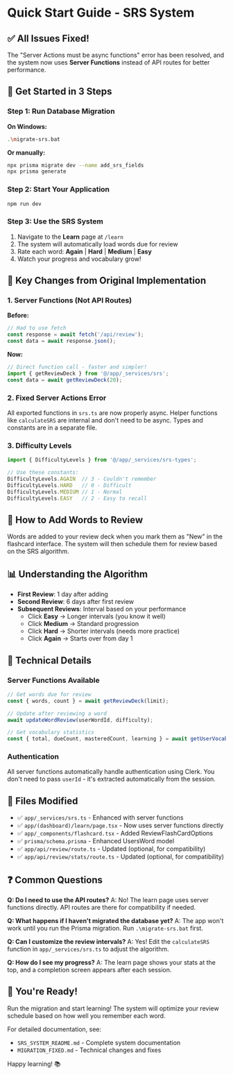 # Quick Start Guide - SRS System

## ✅ All Issues Fixed!

The "Server Actions must be async functions" error has been resolved, and the system now uses **Server Functions** instead of API routes for better performance.

## 🚀 Get Started in 3 Steps

### Step 1: Run Database Migration

**On Windows:**
```bash
.\migrate-srs.bat
```

**Or manually:**
```bash
npx prisma migrate dev --name add_srs_fields
npx prisma generate
```

### Step 2: Start Your Application

```bash
npm run dev
```

### Step 3: Use the SRS System

1. Navigate to the **Learn** page at `/learn`
2. The system will automatically load words due for review
3. Rate each word: **Again** | **Hard** | **Medium** | **Easy**
4. Watch your progress and vocabulary grow!

## 📝 Key Changes from Original Implementation

### 1. Server Functions (Not API Routes)

**Before:**
```typescript
// Had to use fetch
const response = await fetch('/api/review');
const data = await response.json();
```

**Now:**
```typescript
// Direct function call - faster and simpler!
import { getReviewDeck } from '@/app/_services/srs';
const data = await getReviewDeck(20);
```

### 2. Fixed Server Actions Error

All exported functions in `srs.ts` are now properly async. Helper functions like `calculateSRS` are internal and don't need to be async. Types and constants are in a separate file.

### 3. Difficulty Levels

```typescript
import { DifficultyLevels } from '@/app/_services/srs-types';

// Use these constants:
DifficultyLevels.AGAIN  // 3 - Couldn't remember
DifficultyLevels.HARD   // 0 - Difficult
DifficultyLevels.MEDIUM // 1 - Normal
DifficultyLevels.EASY   // 2 - Easy to recall
```

## 🎯 How to Add Words to Review

Words are added to your review deck when you mark them as "New" in the flashcard interface. The system will then schedule them for review based on the SRS algorithm.

## 📊 Understanding the Algorithm

- **First Review**: 1 day after adding
- **Second Review**: 6 days after first review
- **Subsequent Reviews**: Interval based on your performance
  - Click **Easy** → Longer intervals (you know it well)
  - Click **Medium** → Standard progression
  - Click **Hard** → Shorter intervals (needs more practice)
  - Click **Again** → Starts over from day 1

## 🔧 Technical Details

### Server Functions Available

```typescript
// Get words due for review
const { words, count } = await getReviewDeck(limit);

// Update after reviewing a word
await updateWordReview(userWordId, difficulty);

// Get vocabulary statistics
const { total, dueCount, masteredCount, learning } = await getUserVocabStats();
```

### Authentication

All server functions automatically handle authentication using Clerk. You don't need to pass `userId` - it's extracted automatically from the session.

## 📁 Files Modified

- ✅ `app/_services/srs.ts` - Enhanced with server functions
- ✅ `app/(dashboard)/learn/page.tsx` - Now uses server functions directly
- ✅ `app/_components/flashcard.tsx` - Added ReviewFlashCardOptions
- ✅ `prisma/schema.prisma` - Enhanced UsersWord model
- ✅ `app/api/review/route.ts` - Updated (optional, for compatibility)
- ✅ `app/api/review/stats/route.ts` - Updated (optional, for compatibility)

## ❓ Common Questions

**Q: Do I need to use the API routes?**
A: No! The learn page uses server functions directly. API routes are there for compatibility if needed.

**Q: What happens if I haven't migrated the database yet?**
A: The app won't work until you run the Prisma migration. Run `.\migrate-srs.bat` first.

**Q: Can I customize the review intervals?**
A: Yes! Edit the `calculateSRS` function in `app/_services/srs.ts` to adjust the algorithm.

**Q: How do I see my progress?**
A: The learn page shows your stats at the top, and a completion screen appears after each session.

## 🎉 You're Ready!

Run the migration and start learning! The system will optimize your review schedule based on how well you remember each word.

For detailed documentation, see:
- `SRS_SYSTEM_README.md` - Complete system documentation
- `MIGRATION_FIXED.md` - Technical changes and fixes

Happy learning! 📚

